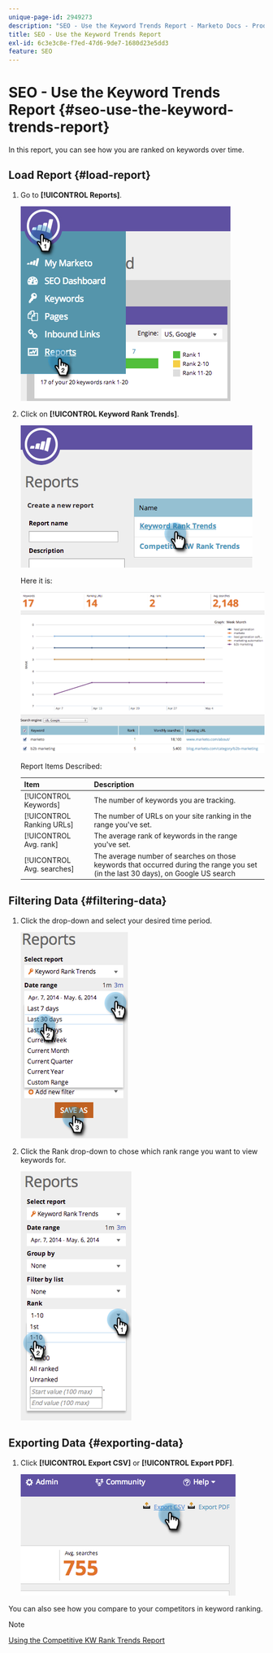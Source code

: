 ```yaml
---
unique-page-id: 2949273
description: "SEO - Use the Keyword Trends Report - Marketo Docs - Product Documentation"
title: SEO - Use the Keyword Trends Report
exl-id: 6c3e3c8e-f7ed-47d6-9de7-1680d23e5dd3
feature: SEO
---
```

# SEO - Use the Keyword Trends Report {#seo-use-the-keyword-trends-report}

In this report, you can see how you are ranked on keywords over time.

## Load Report {#load-report}

1. Go to **[!UICONTROL Reports]**.

   ![](assets/image2014-9-18-14-3a12-3a18.png)

1. Click on **[!UICONTROL Keyword Rank Trends]**.

   ![](assets/image2014-9-18-14-3a13-3a14.png)

   Here it is:

   ![](assets/image2014-9-18-14-3a13-3a22.png)

   Report Items Described:

   | Item |Description |
   |---|---|
   | [!UICONTROL Keywords]  |The number of keywords you are tracking. |
   | [!UICONTROL Ranking URLs]  |The number of URLs on your site ranking in the range you've set.  |
   | [!UICONTROL Avg. rank]  |The average rank of keywords in the range you've set.  |
   | [!UICONTROL Avg. searches]  |The average number of searches on those keywords that occurred during the range you set (in the last 30 days), on Google US search |

## Filtering Data {#filtering-data}

1. Click the drop-down and select your desired time period.

   ![](assets/image2014-9-18-14-3a13-3a40.png)

1. Click the Rank drop-down to chose which rank range you want to view keywords for.

   ![](assets/image2014-9-18-14-3a13-3a57.png)

## Exporting Data {#exporting-data}

1. Click **[!UICONTROL Export CSV]** or **[!UICONTROL Export PDF]**.

   ![](assets/image2014-9-18-14-3a14-3a46.png)

You can also see how you compare to your competitors in keyword ranking.

>[!NOTE]
>
>[Using the Competitive KW Rank Trends Report](/help/marketo/product-docs/additional-apps/seo/reports/seo-use-the-competitor-kw-trends-report.md)
